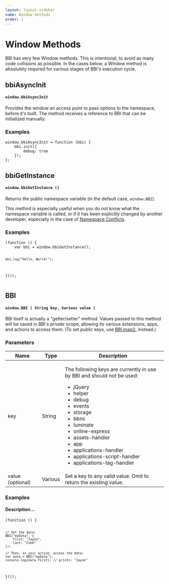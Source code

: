 ```yaml
---
layout: layout-sidebar
name: Window methods
order: 1
---
```


# Window Methods
BBI has very few Window methods. This is intentional, to avoid as many code collisions as possible. In the cases below, a Window method is absolutely required for various stages of BBI's execution cycle.

## bbiAsyncInit

<div class="panel panel-reference">
	<div class="panel-heading">
		<h4 class="panel-title"><code class="language-javascript">window.bbiAsyncInit</code></h4>
	</div>
	<div class="panel-body">
		<p>Provides the window an access point to pass options to the namespace, before it's built. The method receives a reference to BBI that can be initialized manually.</p>
		<h3>Examples</h3>
        <pre><code class="language-javascript">window.bbiAsyncInit = function (bbi) {
	bbi.init({
		debug: true
	});
};</code></pre>
	</div>
</div>

## bbiGetInstance

<div class="panel panel-reference">
	<div class="panel-heading">
		<h4 class="panel-title"><code class="language-javascript">window.bbiGetInstance ()</code></h4>
	</div>
	<div class="panel-body">
		<p>Returns the public namespace variable (in the default case, <code>window.BBI</code>).</p>
        <p>This method is especially useful when you do not know what the namespace variable is called, or if it has been explicitly changed by another developer, especially in the case of <a href="/bbi/tips/#legacy-bbi-conflicts">Namespace Conflicts</a>.</p>
		<h3>Examples</h3>
        <pre><code class="language-javascript">(function () {
    var bbi = window.bbiGetInstance();

    bbi.log("Hello, World!");
}());</code></pre>
	</div>
</div>

## BBI

<div class="panel panel-reference">
	<div class="panel-heading">
		<h4 class="panel-title"><code class="language-javascript">window.BBI ( String key, Various value )</code></h4>
	</div>
	<div class="panel-body">
		<p>BBI itself is actually a "getter/setter" method. Values passed to this method will be saved in BBI's <em>private</em> scope, allowing its various extensions, apps, and actions to access them. (To set <em>public</em> keys, use <a href="/bbi/reference/bbi-methods/#map">BBI.map()</a>, instead.)</p>
		<h3>Parameters</h3>
		<div class="table-responsive">
    		<table class="table table-parameters">
    		    <thead>
    		        <tr>
    		            <th>Name</th>
    		            <th>Type</th>
    		            <th>Description</th>
    		        </tr>
    		    </thead>
    		    <tbody>
    				<tr>
    					<td class="name">key</td>
    					<td class="type">String</td>
    					<td>
    					    <p>The following keys are currently in use by BBI and should not be used:</p>
    					    <ul class="list-group">
            					<li class="list-group-item">jQuery</li>
                    			<li class="list-group-item">helper</li>
                    			<li class="list-group-item">debug</li>
                    			<li class="list-group-item">events</li>
                    			<li class="list-group-item">storage</li>
                    			<li class="list-group-item">bbnc</li>
                    			<li class="list-group-item">luminate</li>
                    			<li class="list-group-item">online-express</li>
                    			<li class="list-group-item">assets-handler</li>
                    			<li class="list-group-item">app</li>
                    			<li class="list-group-item">applications-handler</li>
                    			<li class="list-group-item">applications-script-handler</li>
                    			<li class="list-group-item">applications-tag-handler</li>
            				</ul>
                        </td>
    				</tr>
    				<tr>
        				<td class="name">value (optional)</td>
    					<td class="type">Various</td>
        				<td>Set a key to any valid value. Omit to return the existing value.</td>
    				</tr>
    			</tbody>
    		</table>
		</div>
		<h3>Examples</h3>
        <h4>Description...</h4>
        <pre><code class="language-javascript">(function () {
            
    // Set the data:
    BBI("myData", {
    	first: "Jayne",
    	last: "Cobb"
    });
    
    // Then, in your action, access the data:
    var data = BBI("myData");
    console.log(data.first); // prints: "Jayne"
    
}());</code></pre>
	</div>
</div>
